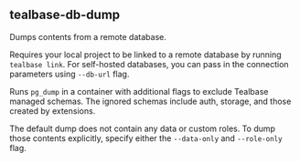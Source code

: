 ## tealbase-db-dump

Dumps contents from a remote database.

Requires your local project to be linked to a remote database by running `tealbase link`. For self-hosted databases, you can pass in the connection parameters using `--db-url` flag.

Runs `pg_dump` in a container with additional flags to exclude Tealbase managed schemas. The ignored schemas include auth, storage, and those created by extensions.

The default dump does not contain any data or custom roles. To dump those contents explicitly, specify either the `--data-only` and `--role-only` flag.
